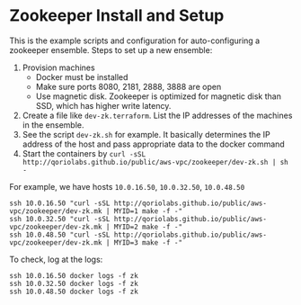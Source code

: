 Zookeeper Install and Setup
===========================

This is the example scripts and configuration for auto-configuring a zookeeper ensemble.
Steps to set up a new ensemble:

1. Provision machines
    + Docker must be installed
    + Make sure ports 8080, 2181, 2888, 3888 are open
    + Use magnetic disk.  Zookeeper is optimized for magnetic disk than SSD, which has higher write latency.
2. Create a file like `dev-zk.terraform`.  List the IP addresses of the machines in the ensemble.
3. See the script `dev-zk.sh` for example.  It basically determines the IP address of the host and pass appropriate data to the docker command
4. Start the containers by `curl -sSL http://qoriolabs.github.io/public/aws-vpc/zookeeper/dev-zk.sh | sh -`

For example, we have hosts `10.0.16.50`, `10.0.32.50`, `10.0.48.50`

```
ssh 10.0.16.50 "curl -sSL http://qoriolabs.github.io/public/aws-vpc/zookeeper/dev-zk.mk | MYID=1 make -f -"
ssh 10.0.32.50 "curl -sSL http://qoriolabs.github.io/public/aws-vpc/zookeeper/dev-zk.mk | MYID=2 make -f -"
ssh 10.0.48.50 "curl -sSL http://qoriolabs.github.io/public/aws-vpc/zookeeper/dev-zk.mk | MYID=3 make -f -"
```

To check, log at the logs:
```
ssh 10.0.16.50 docker logs -f zk
ssh 10.0.32.50 docker logs -f zk
ssh 10.0.48.50 docker logs -f zk
```

